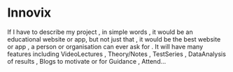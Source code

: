 # Innovix
If I have to describe my project , in simple words , it would be an educational website or app, but not just that , it would be the best website or app , a person or organisation can ever ask for . It will have many features including VideoLectures , Theory/Notes , TestSeries , DataAnalysis of results , Blogs to motivate or for Guidance , Attend…
